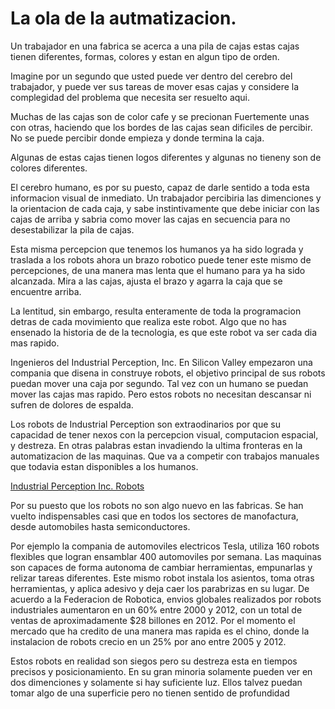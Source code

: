 # La ola de la autmatizacion.

Un trabajador en una fabrica se acerca a una pila de cajas estas cajas tienen diferentes, formas, colores y estan en algun tipo de orden.

Imagine por un segundo que usted puede ver dentro del cerebro del trabajador, y puede ver sus tareas de mover esas cajas y considere la complegidad del problema que necesita ser resuelto aqui.

Muchas de las cajas son de color cafe y se precionan Fuertemente unas con otras, haciendo que los bordes de las cajas sean dificiles de percibir. No se puede percibir donde empieza y donde termina la caja.

Algunas de estas cajas tienen logos diferentes y algunas no tieneny son de colores diferentes.

El cerebro humano, es por su puesto, capaz de darle sentido a toda esta informacion visual de inmediato. Un trabajador percibiria las dimenciones y la orientacion de cada caja, y sabe instintivamente que debe iniciar con las cajas de arriba y sabria como mover las cajas en secuencia para no desestabilizar la pila de cajas.

Esta misma percepcion que tenemos los humanos ya ha sido lograda y traslada a los robots ahora un brazo robotico puede tener este mismo de percepciones, de una manera mas lenta que el humano para ya ha sido alcanzada. Mira a las cajas, ajusta el brazo y agarra la caja que se encuentre arriba.

La lentitud, sin embargo, resulta enteramente de toda la programacion detras de cada movimiento que realiza este robot. Algo que no has ensenado la historia de de la tecnologia, es que este robot va ser cada dia mas rapido.

Ingenieros del Industrial Perception, Inc. En Silicon Valley empezaron una compania que disena in construye robots, el objetivo principal de sus robots puedan mover una caja por segundo. Tal vez con un humano se puedan mover las cajas mas rapido. Pero estos robots no necesitan descansar ni sufren de dolores de espalda.

Los robots de Industrial Perception son extraodinarios por que su capacidad de tener nexos con la percepcion visual, computacion espacial, y destreza. En otras palabras estan invadiendo la ultima fronteras en la automatizacion de las maquinas. Que va a competir con trabajos manuales que todavia estan disponibles a los humanos.

[Industrial Perception Inc. Robots](https://www.youtube.com/watch?v=RJd8WgDT4vI)

Por su puesto que los robots no son algo nuevo en las fabricas. Se han vuelto indispensables casi que en todos los sectores de manofactura, desde automobiles hasta semiconductores.

Por ejemplo la compania de automoviles electricos Tesla, utiliza 160 robots flexibles que logran ensamblar 400 automoviles por semana. Las maquinas son capaces de forma autonoma de cambiar herramientas, empunarlas y relizar tareas diferentes. Este mismo robot instala los asientos, toma otras herramientas, y aplica adesivo y deja caer los parabrizas en su lugar. De acuerdo a la Federacion de Robotica, envios globales realizados por robots industriales aumentaron en un 60% entre 2000 y 2012, con un total de ventas de aproximadamente $28 billones en 2012. Por el momento el mercado que ha credito de una manera mas rapida es el chino, donde la instalacion de robots crecio en un 25% por ano entre 2005 y 2012.

Estos robots en realidad son siegos pero su destreza esta en tiempos precisos y posicionamiento. En su gran minoria solamente pueden ver en dos dimenciones y solamente si hay suficiente luz. Ellos talvez puedan tomar algo de una superficie pero no tienen sentido de profundidad
